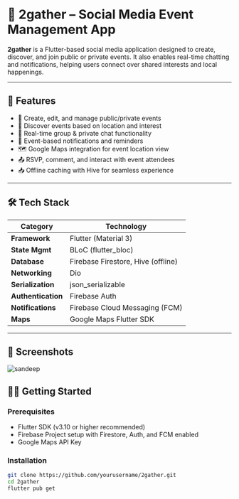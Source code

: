 # 🎉 2gather – Social Media Event Management App

**2gather** is a Flutter-based social media application designed to create, discover, and join public or private events. It also enables real-time chatting and notifications, helping users connect over shared interests and local happenings.

---

## 🚀 Features

- 📅 Create, edit, and manage public/private events
- 🧭 Discover events based on location and interest
- 💬 Real-time group & private chat functionality
- 🔔 Event-based notifications and reminders
- 🗺️ Google Maps integration for event location view
- 📤 RSVP, comment, and interact with event attendees
- 📥 Offline caching with Hive for seamless experience

---

## 🛠️ Tech Stack

| Category         | Technology                           |
|------------------|---------------------------------------|
| **Framework**    | Flutter (Material 3)                 |
| **State Mgmt**   | BLoC (flutter_bloc)                  |
| **Database**     | Firebase Firestore, Hive (offline)   |
| **Networking**   | Dio                                  |
| **Serialization**| json_serializable                    |
| **Authentication**| Firebase Auth                       |
| **Notifications**| Firebase Cloud Messaging (FCM)       |
| **Maps**         | Google Maps Flutter SDK              |

---

## 📸 Screenshots

![sandeep](https://github.com/user-attachments/assets/438ca45d-86b8-4c3f-9991-11f4a4b0ee8e)


## 🧑‍💻 Getting Started

### Prerequisites

- Flutter SDK (v3.10 or higher recommended)
- Firebase Project setup with Firestore, Auth, and FCM enabled
- Google Maps API Key

### Installation

```bash
git clone https://github.com/yourusername/2gather.git
cd 2gather
flutter pub get
